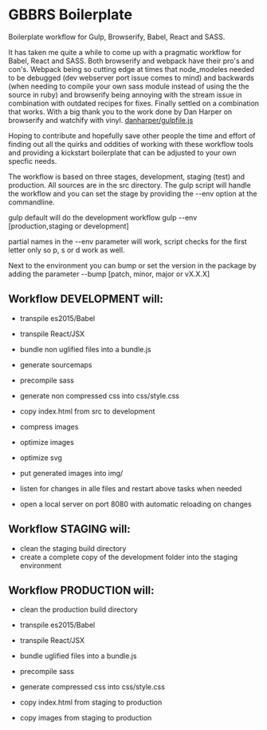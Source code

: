 # GBBRS Boilerplate

Boilerplate workflow for Gulp, Browserify, Babel, React and SASS.

It has taken me quite a while to come up with a pragmatic workflow for Babel, React and SASS. Both browserify and webpack have their pro's and con's. Webpack being so cutting edge at times that node_modeles needed to be debugged (dev webserver port issue comes to mind) and backwards (when needing to compile your own sass module instead of using the the source in ruby) and browserify being annoying with the stream issue in combination with outdated recipes for fixes. Finally settled on a combination that works. With a big thank you to the work done by Dan Harper on browserify and watchify with vinyl. [danharper/gulpfile.js](https://gist.github.com/danharper/3ca2273125f500429945)

Hoping to contribute and hopefully save other people the time and effort of finding out all the quirks and oddities of working with these workflow tools and providing a kickstart boilerplate that can be adjusted to your own specfic needs.

The workflow is based on three stages, development, staging (test) and production. All sources are in the src directory. The gulp script will handle the workflow and you can set the stage by providing the --env option at the commandline.

gulp default will do the development workflow
gulp --env [production,staging or development] 

partial names in the --env parameter will work, script checks for the first letter only so p, s or d work as well.

Next to the environment you can bump or set the version in the package by adding the parameter --bump [patch, minor, major or vX.X.X]

## Workflow DEVELOPMENT will:
* transpile es2015/Babel
* transpile React/JSX
* bundle non uglified files into a bundle.js
* generate sourcemaps

* precompile sass
* generate non compressed css into css/style.css

* copy index.html from src to development

* compress images
* optimize images
* optimize svg
* put generated images into img/

* listen for changes in alle files and restart above tasks when needed
* open a local server on port 8080 with automatic reloading on changes


## Workflow STAGING will:
* clean the staging build directory
* create a complete copy of the development folder into the staging environment

## Workflow PRODUCTION will:
* clean the production build directory

* transpile es2015/Babel
* transpile React/JSX
* bundle uglified files into a bundle.js

* precompile sass
* generate compressed css into css/style.css

* copy index.html from staging to production

* copy images from staging to production